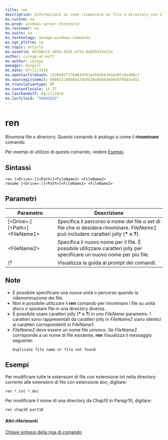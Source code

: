 ```yaml
---
title: ren
description: Informazioni su come rinominare un file o directory con il comando ren.
ms.custom: na
ms.prod: windows-server-threshold
ms.reviewer: na
ms.suite: na
ms.technology: manage-windows-commands
ms.tgt_pltfrm: na
ms.topic: article
ms.assetid: 60398e12-a05d-4524-a73a-0a925943e21d
author: coreyp-at-msft
ms.author: coreyp
manager: dongill
ms.date: 07/11/2018
ms.openlocfilehash: c239dd1f1f8d03d761e45505634da10f19ed08cf
ms.sourcegitcommit: 0d0b32c8986ba7db9536e0b8648d4ddf9b03e452
ms.translationtype: MT
ms.contentlocale: it-IT
ms.lasthandoff: 04/17/2019
ms.locfileid: "59842022"
---
```

# <a name="ren"></a>ren

Rinomina file o directory. Questo comando è analogo a come il **rinominare** comando.

Per esempi di utilizzo di questo comando, vedere [Esempi](#BKMK_examples).

## <a name="syntax"></a>Sintassi

```
ren [<Drive>:][<Path>]<FileName1> <FileName2>
rename [<Drive>:][<Path>]<FileName1> <FileName2>
```

## <a name="parameters"></a>Parametri

|Parametro|Descrizione|
|---------|-----------|
|[\<Drive>:][\<Path>]\<FileName1>|Specifica il percorso e nome del file o set di file che si desidera rinominare. *FileName1* può includere caratteri jolly (**&#42;** e **?**).|
|\<FileName2>|Specifica il nuovo nome per il file. È possibile utilizzare caratteri jolly per specificare un nuovo nome per più file.|
|/?|Visualizza la guida al prompt dei comandi.|

## <a name="remarks"></a>Note

-   È possibile specificare una nuova unità o percorso quando la ridenominazione dei file.
-   Non è possibile utilizzare il **ren** comando per rinominare i file su unità disco o spostare file in una directory diversa.
-   È possibile usare caratteri jolly (**&#42;** e **?**) in uno *FileName* parametro. I caratteri sono rappresentati da caratteri jolly in *FileName2* siano identici ai caratteri corrispondenti in *FileName1*.
-   *FileName2* deve essere un nome file univoco. Se *FileName2* corrisponde a un nome di file esistente, **ren** Visualizza il messaggio seguente:  
    ```
    Duplicate file name or file not found
    ```

## <a name="BKMK_examples"></a>Esempi

Per modificare tutte le estensioni di file con estensione txt nella directory corrente alle estensioni di file con estensione doc, digitare:
```
ren *.txt *.doc 
```
Per modificare il nome di una directory da Chap10 in Paragr10, digitare:
```
ren chap10 part10 
```

#### <a name="additional-references"></a>Altri riferimenti

[Chiave sintassi della riga di comando](command-line-syntax-key.md)